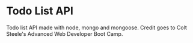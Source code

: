 # Todo List API
Todo list API made with node, mongo and mongoose. Credit goes to Colt Steele's Advanced Web Developer Boot Camp.


